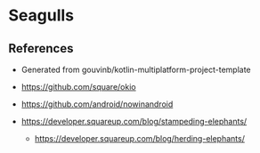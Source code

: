 # Seagulls

## References

- Generated from gouvinb/kotlin-multiplatform-project-template

- https://github.com/square/okio
- https://github.com/android/nowinandroid
- https://developer.squareup.com/blog/stampeding-elephants/
    - https://developer.squareup.com/blog/herding-elephants/
